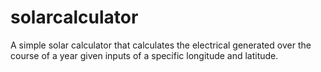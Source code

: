 # solarcalculator

A simple solar calculator that calculates the electrical generated over the course of a year given inputs of a specific
longitude and latitude.
